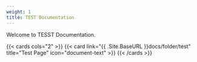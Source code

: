 ```yaml
---
weight: 1
title: TEST Documentation
---
```


Welcome to TESST Documentation.

{{< cards cols="2" >}}
  {{< card link="{{ .Site.BaseURL }}docs/folder/test" title="Test Page" icon="document-text" >}}
{{< /cards >}}
